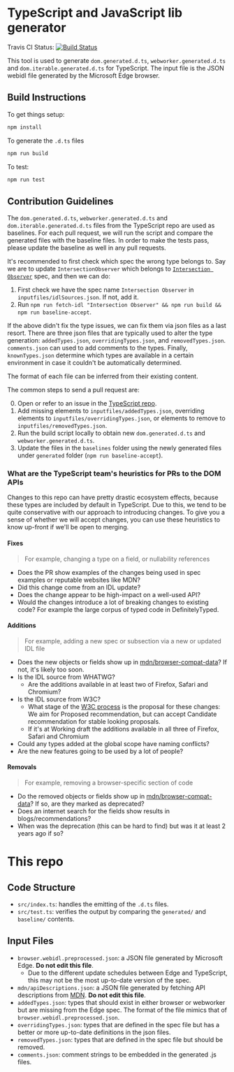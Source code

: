 # TypeScript and JavaScript lib generator

Travis CI Status:
[![Build Status](https://travis-ci.org/Microsoft/TSJS-lib-generator.svg?branch=master)](https://travis-ci.org/Microsoft/TSJS-lib-generator)

This tool is used to generate `dom.generated.d.ts`, `webworker.generated.d.ts`
and `dom.iterable.generated.d.ts` for TypeScript. The input file is the JSON
webidl file generated by the Microsoft Edge browser.

## Build Instructions

To get things setup:

```sh
npm install
```

To generate the `.d.ts` files

```sh
npm run build
```

To test:

```sh
npm run test
```

## Contribution Guidelines

The `dom.generated.d.ts`, `webworker.generated.d.ts` and
`dom.iterable.generated.d.ts` files from the TypeScript repo are used as
baselines. For each pull request, we will run the script and compare the
generated files with the baseline files. In order to make the tests pass, please
update the baseline as well in any pull requests.

It's recommended to first check which spec the wrong type belongs to. Say we are
to update `IntersectionObserver` which belongs to
[`Intersection Observer`](https://www.w3.org/TR/intersection-observer/) spec,
and then we can do:

1. First check we have the spec name `Intersection Observer` in
   `inputfiles/idlSources.json`. If not, add it.
2. Run
   `npm run fetch-idl "Intersection Observer" && npm run build && npm run baseline-accept`.

If the above didn't fix the type issues, we can fix them via json files as a
last resort. There are three json files that are typically used to alter the
type generation: `addedTypes.json`, `overridingTypes.json`, and
`removedTypes.json`. `comments.json` can used to add comments to the types.
Finally, `knownTypes.json` determine which types are available in a certain
environment in case it couldn't be automatically determined.

The format of each file can be inferred from their existing content.

The common steps to send a pull request are:

0. Open or refer to an issue in the
   [TypeScript repo](https://github.com/Microsoft/TypeScript).
1. Add missing elements to `inputfiles/addedTypes.json`, overriding elements to
   `inputfiles/overridingTypes.json`, or elements to remove to
   `inputfiles/removedTypes.json`.
1. Run the build script locally to obtain new `dom.generated.d.ts` and
   `webworker.generated.d.ts`.
1. Update the files in the `baselines` folder using the newly generated files
   under `generated` folder (`npm run baseline-accept`).

### What are the TypeScript team's heuristics for PRs to the DOM APIs

Changes to this repo can have pretty drastic ecosystem effects, because these
types are included by default in TypeScript. Due to this, we tend to be quite
conservative with our approach to introducing changes. To give you a sense of
whether we will accept changes, you can use these heuristics to know up-front if
we'll be open to merging.

#### Fixes

> For example, changing a type on a field, or nullability references

- Does the PR show examples of the changes being used in spec examples or
  reputable websites like MDN?
- Did this change come from an IDL update?
- Does the change appear to be high-impact on a well-used API?
- Would the changes introduce a lot of breaking changes to existing code? For
  example the large corpus of typed code in DefinitelyTyped.

#### Additions

> For example, adding a new spec or subsection via a new or updated IDL file

- Does the new objects or fields show up in
  [mdn/browser-compat-data](https://github.com/mdn/browser-compat-data)? If not,
  it's likely too soon.
- Is the IDL source from WHATWG?
  - Are the additions available in at least two of Firefox, Safari and Chromium?
- Is the IDL source from W3C?
  - What stage of the
    [W3C process](https://en.wikipedia.org/wiki/World_Wide_Web_Consortium#Specification_maturation)
    is the proposal for these changes: We aim for Proposed recommendation, but
    can accept Candidate recommendation for stable looking proposals.
  - If it's at Working draft the additions available in all three of Firefox,
    Safari and Chromium
- Could any types added at the global scope have naming conflicts?
- Are the new features going to be used by a lot of people?

#### Removals

> For example, removing a browser-specific section of code

- Do the removed objects or fields show up in
  [mdn/browser-compat-data](https://github.com/mdn/browser-compat-data)? If so,
  are they marked as deprecated?
- Does an internet search for the fields show results in blogs/recommendations?
- When was the deprecation (this can be hard to find) but was it at least 2
  years ago if so?

# This repo

## Code Structure

- `src/index.ts`: handles the emitting of the `.d.ts` files.
- `src/test.ts`: verifies the output by comparing the `generated/` and
  `baseline/` contents.

## Input Files

- `browser.webidl.preprocessed.json`: a JSON file generated by Microsoft Edge.
  **Do not edit this file**.
  - Due to the different update schedules between Edge and TypeScript, this may
    not be the most up-to-date version of the spec.
- `mdn/apiDescriptions.json`: a JSON file generated by fetching API descriptions
  from [MDN](https://developer.mozilla.org/en-US/docs/Web/API). **Do not edit
  this file**.
- `addedTypes.json`: types that should exist in either browser or webworker but
  are missing from the Edge spec. The format of the file mimics that of
  `browser.webidl.preprocessed.json`.
- `overridingTypes.json`: types that are defined in the spec file but has a
  better or more up-to-date definitions in the json files.
- `removedTypes.json`: types that are defined in the spec file but should be
  removed.
- `comments.json`: comment strings to be embedded in the generated .js files.
